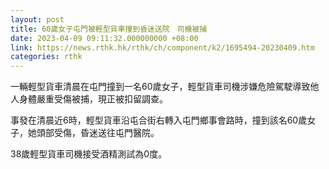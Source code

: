 ```yaml
---
layout: post
title: 60歲女子屯門被輕型貨車撞到昏迷送院　司機被捕
date: 2023-04-09 09:11:32.000000000 +08:00
link: https://news.rthk.hk/rthk/ch/component/k2/1695494-20230409.htm
categories: rthk
---
```


一輛輕型貨車清晨在屯門撞到一名60歲女子，輕型貨車司機涉嫌危險駕駛導致他人身體嚴重受傷被捕，現正被扣留調查。

事發在清晨近6時，輕型貨車沿屯合街右轉入屯門鄉事會路時，撞到該名60歲女子，她頭部受傷，昏迷送往屯門醫院。

38歲輕型貨車司機接受酒精測試為0度。
